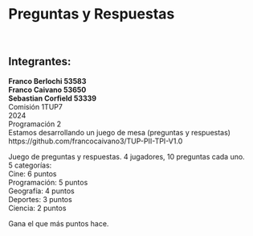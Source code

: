 <h1>Preguntas y Respuestas</h1><br>
<h2>Integrantes:</h2>
<b>Franco Berlochi 53583</b><br>
<b>Franco Caivano 53650</b> <br>
<b>Sebastian Corfield 53339</b><br>
Comisión 1TUP7 <br>
2024<br>
Programación 2 <br>
Estamos desarrollando un juego de mesa (preguntas y respuestas)<br>
https://github.com/francocaivano3/TUP-PII-TPI-V1.0

Juego de preguntas y respuestas. 4 jugadores, 10 preguntas cada uno. <br>
5 categorías:<br>
Cine: 6 puntos<br>
Programación: 5 puntos<br>
Geografía: 4 puntos<br>
Deportes: 3 puntos<br>
Ciencia: 2 puntos<br>

Gana el que más puntos hace. 

